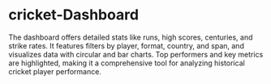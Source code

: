# cricket-Dashboard
The dashboard offers detailed stats like runs, high scores, centuries, and strike rates. It features filters by player, format, country, and span, and visualizes data with circular and bar charts. Top performers and key metrics are highlighted, making it a comprehensive tool for analyzing historical cricket player performance.
